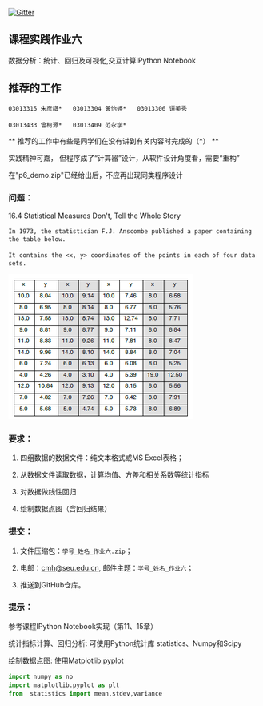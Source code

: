 [![Gitter](https://badges.gitter.im/Py03013052/Students2016.svg)](https://gitter.im/Py03013052/Students2016?utm_source=badge&utm_medium=badge&utm_campaign=pr-badge)

## 课程实践作业六

 数据分析：统计、回归及可视化,交互计算IPython Notebook  

## 推荐的工作

	03013315 朱彦祺*   03013304 黄怡婷*   03013306 谭美秀

	03013433 曾柯源*   03013409 范永学*

**  推荐的工作中有些是同学们在没有讲到有关内容时完成的（*） **

  实践精神可嘉， 但程序成了“计算器”设计，从软件设计角度看，需要“重构”

  在"p6_demo.zip"已经给出后，不应再出现同类程序设计

### 问题：

16.4 Statistical Measures Don't, Tell the Whole Story

    In 1973, the statistician F.J. Anscombe published a paper containing the table below.

    It contains the <x, y> coordinates of the points in each of four data sets.

 ![数据表](./table.png)

### 要求：

1. 四组数据的数据文件：纯文本格式或MS Excel表格；

2. 从数据文件读取数据，计算均值、方差和相关系数等统计指标

3. 对数据做线性回归

4. 绘制数据点图（含回归结果）

### 提交：

1. 文件压缩包：`学号_姓名_作业六.zip`；

2. 电邮：cmh@seu.edu.cn, 邮件主题：`学号_姓名_作业六`；

3. 推送到GitHub仓库。

### 提示：

参考课程IPython Notebook实现（第11、15章）

统计指标计算、回归分析: 可使用Python统计库 statistics、Numpy和Scipy

绘制数据点图: 使用Matplotlib.pyplot 

```python
import numpy as np
import matplotlib.pyplot as plt
from  statistics import mean,stdev,variance
```
